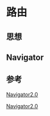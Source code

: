 # 路由

## 思想
## Navigator

## 参考

[Navigator2.0](https://www.raywenderlich.com/19457817-flutter-navigator-2-0-and-deep-links#toc-anchor-003)

[Navigator2.0](https://medium.com/geekculture/a-simpler-guide-to-flutter-navigator-2-0-part-i-70623cedc93b)